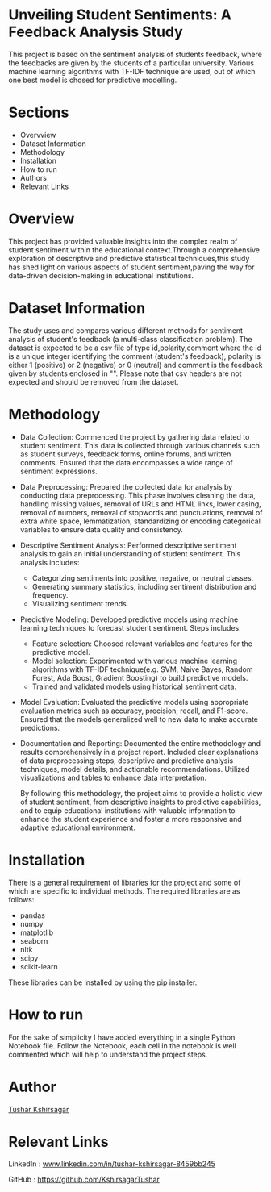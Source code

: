 # Unveiling Student Sentiments: A Feedback Analysis Study
This project is based on the sentiment analysis of students feedback, where the feedbacks are given by the students of a particular university. Various machine learning algorithms with TF-IDF technique are used, out of which one best model is chosed for predictive modelling.

# Sections
- Overvview
- Dataset Information
- Methodology
- Installation
- How to run
- Authors
- Relevant Links

# Overview
This project has provided valuable insights into the complex realm of student sentiment within the educational context.Through a comprehensive exploration of descriptive and predictive statistical techniques,this study has shed light on various aspects of student sentiment,paving the way for data-driven decision-making in educational institutions.

# Dataset Information
The study uses and compares various different methods for sentiment analysis of student's feedback (a multi-class classification problem). The dataset is expected to be a csv file of type id,polarity,comment where the id is a unique integer identifying the comment (student's feedback), polarity is either 1 (positive) or 2 (negative) or 0 (neutral) and comment is the feedback given by students enclosed in "". Please note that csv headers are not expected and should be removed from the dataset.

# Methodology
- Data Collection:
  Commenced the project by gathering data related to student sentiment. This data is collected through various channels such as student surveys, feedback forms, online forums, and written comments.          Ensured that the data encompasses a wide range of sentiment expressions.
  
- Data Preprocessing:
  Prepared the collected data for analysis by conducting data preprocessing. This phase involves cleaning the data, handling missing values, removal of URLs and HTML links, lower casing, removal of          numbers, removal of stopwords and punctuations, removal of extra white space, lemmatization, standardizing or encoding categorical variables to ensure data quality and consistency.

- Descriptive Sentiment Analysis:
  Performed descriptive sentiment analysis to gain an initial understanding of student sentiment. This analysis includes:
  - Categorizing sentiments into positive, negative, or neutral classes.
  - Generating summary statistics, including sentiment distribution and frequency.
  - Visualizing sentiment trends.

- Predictive Modeling:
  Developed predictive models using machine learning techniques to forecast student sentiment. Steps includes:
  - Feature selection: Choosed relevant variables and features for the predictive model.
  - Model selection: Experimented with various machine learning algorithms with TF-IDF technique(e.g. SVM, Naive Bayes, Random Forest, Ada Boost, Gradient Boosting) to build predictive models.
  - Trained and validated models using historical sentiment data.

- Model Evaluation:
  Evaluated the predictive models using appropriate evaluation metrics such as accuracy, precision, recall, and F1-score. Ensured that the models generalized well to new data to make accurate predictions.

- Documentation and Reporting:
  Documented the entire methodology and results comprehensively in a project report. Included clear explanations of data preprocessing steps, descriptive and predictive analysis techniques, model details,   and actionable recommendations. Utilized visualizations and tables to enhance data interpretation.

  By following this methodology, the project aims to provide a holistic view of student sentiment, from descriptive insights to predictive capabilities, and to equip educational institutions with valuable   information to enhance the student experience and foster a more responsive and adaptive educational environment.
  
# Installation
There is a general requirement of libraries for the project and some of which are specific to individual methods. The required libraries are as follows:
- pandas
- numpy
- matplotlib
- seaborn
- nltk
- scipy
- scikit-learn

These libraries can be installed by using the pip installer.

# How to run
For the sake of simplicity I have added everything in a single Python Notebook file. Follow the Notebook, each cell in the notebook is well commented which will help to understand the project steps.

# Author
[Tushar Kshirsagar](https://github.com/KshirsagarTushar)

# Relevant Links
LinkedIn : www.linkedin.com/in/tushar-kshirsagar-8459bb245

GitHub : https://github.com/KshirsagarTushar
